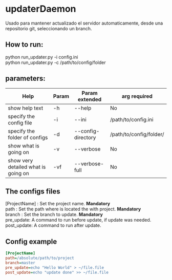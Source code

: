 # updaterDaemon

Usado para mantener actualizado el servidor automaticamente, desde una repositorio git,
seleccionando un branch.

How to run:
----------------------------------------------------------------------
python run_updater.py -i config.ini  
python run_updater.py -c /path/to/config/folder

parameters:
-----------------------------------------------------
| Help        | Param | Param extended         | arg required |
| ------------- |-------------| -----| ----|
| show help text   | -h  |--help  | No |
| specify the config file      | -i   | --ini|  /path/to/config.ini |
| specify the folder of configs | -d      | --config-directory|  /path/to/config/folder/ |
| show what is going on| -v | --verbose| No|
| show very detailed what is going on| -vf | --verbose-full |No | 

The configs files 
-------------------------------------------------------------------
[ProjectName] : Set the project name. **Mandatory**   
path : Set the path where is located the with project. **Mandatory**  
branch : Set the branch to update. **Mandatory**  
pre_update: A command to run before update, if update was needed.  
post_update: A command to run after update.   

 Config example
--------------------------------------------------------------------

```ini
[ProjectName]
path=/absolute/path/to/project
branch=master
pre_update=echo "Hello World" > ~/file.file
post_update=echo "update done" >> ~/file.file
```
